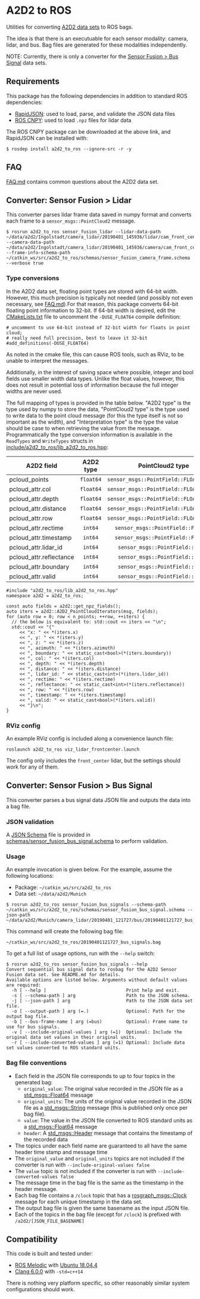 # A2D2 to ROS

Utilities for converting [A2D2 data sets](https://www.a2d2.audi/) to ROS bags.

The idea is that there is an executuable for each sensor modality: camera, lidar, and bus. Bag files are generated for these modalities independently.

NOTE: Currently, there is only a converter for the [Sensor Fusion > Bus Signal](https://www.a2d2.audi/a2d2/en/download.html) data sets.

## Requirements

This package has the following dependencies in addition to standard ROS dependencies:

* [RapidJSON](https://rapidjson.org/): used to load, parse, and validate the JSON data files
* [ROS CNPY](https://gitlab.com/MaplessAI/external/ros_cnpy): used to load `.npz` files for lidar data

The ROS CNPY package can be downloaded at the above link, and RapidJSON can be installed with:

```
$ rosdep install a2d2_to_ros --ignore-src -r -y
```

## FAQ

[FAQ.md](FAQ.md) contains common questions about the A2D2 data set.

## Converter: Sensor Fusion > Lidar

This converter parses lidar frame data saved in numpy format and converts each frame to a `sensor_msgs::PointCloud2` message.

```
$ rosrun a2d2_to_ros sensor_fusion_lidar --lidar-data-path ~/data/a2d2/Ingolstadt/camera_lidar/20190401_145936/lidar/cam_front_center --camera-data-path ~/data/a2d2/Ingolstadt/camera_lidar/20190401_145936/camera/cam_front_center --frame-info-schema-path ~/catkin_ws/src/a2d2_to_ros/schemas/sensor_fusion_camera_frame.schema --verbose true
```

### Type conversions

In the A2D2 data set, floating point types are stored with 64-bit width. However, this much precision is typically not needed (and possibly not even necessary, see [FAQ.md](FAQ.md)).For that reason, this package converts 64-bit floating point information to 32-bit. If 64-bit width is desired, edit the [CMakeLists.txt](CMakeLists.txt) file to uncomment the `-DUSE_FLOAT64` compile definition:

```
# uncomment to use 64-bit instead of 32-bit width for floats in point cloud;
# really need full precision, best to leave it 32-bit
#add_definitions(-DUSE_FLOAT64)
```

As noted in the cmake file, this can cause ROS tools, such as RViz, to be unable to interpret the messages.

Additionally, in the interest of saving space where possible, integer and bool fields use smaller width data types. Unlike the float values, however, this does not result in potential loss of information because the full integer widths are never used.

The full mapping of types is provided in the table below. "A2D2 type" is the type used by numpy to store the data, "PointCloud2 type" is the type used to write data to the point cloud message (for this the type itself is not so important as the width), and "Interpretation type" is the type the value should be case to when retrieving the value from the message. Programmatically the type conversion information is available in the `ReadTypes` and `WriteTypes` structs in [include/a2d2\_to\_ros/lib\_a2d2\_to\_ros.hpp](include/a2d2_to_ros/lib_a2d2_to_ros.hpp):

| A2D2 field               | A2D2 type | PointCloud2 type                         | Interpretation type |
|--------------------------|:---------:|:----------------------------------------:|--------------------:|
| pcloud\_points           | `float64` | `sensor_msgs::PointField::FLOAT(32\|64)` | `(float\|double)`   |
| pcloud\_attr.col         | `float64` | `sensor_msgs::PointField::FLOAT(32\|64)` | `(float\|double)`   |
| pcloud\_attr.depth       | `float64` | `sensor_msgs::PointField::FLOAT(32\|64)` | `(float\|double)`   |
| pcloud\_attr.distance    | `float64` | `sensor_msgs::PointField::FLOAT(32\|64)` | `(float\|double)`   |
| pcloud\_attr.row         | `float64` | `sensor_msgs::PointField::FLOAT(32\|64)` | `(float\|double)`   |
| pcloud\_attr.rectime     | `int64`   | `sensor_msgs::PointField::FLOAT64`       | `uint64_t`          |
| pcloud\_attr.timestamp   | `int64`   | `sensor_msgs::PointField::FLOAT64`       | `uint64_t`          |
| pcloud\_attr.lidar\_id   | `int64`   | `sensor_msgs::PointField::UINT8`         | `uint8_t`           |
| pcloud\_attr.reflectance | `int64`   | `sensor_msgs::PointField::UINT8`         | `uint8_t`           |
| pcloud\_attr.boundary    | `int64`   | `sensor_msgs::PointField::UINT8`         | `bool`              |
| pcloud\_attr.valid       | `int64`   | `sensor_msgs::PointField::UINT8`         | `bool`              |



```
#include "a2d2_to_ros/lib_a2d2_to_ros.hpp"
namespace a2d2 = a2d2_to_ros;

const auto fields = a2d2::get_npz_fields();
auto iters = a2d2::A2D2_PointCloudIterators(msg, fields);
for (auto row = 0; row < n_points; ++row, ++iters) {
  // the below is equivalent to: std::cout << iters << "\n";
  std::cout << "{"
     << "x: " << *(iters.x)
     << ", y: " << *(iters.y)
     << ", z: " << *(iters.z)
     << ", azimuth: " << *(iters.azimuth)
     << ", boundary: " << static_cast<bool>(*(iters.boundary))
     << ", col: " << *(iters.col)
     << ", depth: " << *(iters.depth)
     << ", distance: " << *(iters.distance)
     << ", lidar_id: " << static_cast<int>(*(iters.lidar_id))
     << ", rectime: " << *(iters.rectime)
     << ", reflectance: " << static_cast<int>(*(iters.reflectance))
     << ", row: " << *(iters.row)
     << ", timestamp: " << *(iters.timestamp)
     << ", valid: " << static_cast<bool>(*(iters.valid))
     << "}\n";
}
```

### RViz config

An example RViz config is included along a convenience launch file:

```
roslaunch a2d2_to_ros viz_lidar_frontcenter.launch
```

The config only includes the `front_center` lidar, but the settings should work for any of them.

## Converter: Sensor Fusion > Bus Signal

This converter parses a bus signal data JSON file and outputs the data into a bag file.

### JSON validation

A [JSON Schema](http://json-schema.org/) file is provided in [schemas/sensor\_fusion\_bus\_signal.schema](schemas/sensor_fusion_bus_signal.schema) to perform validation.

### Usage

An example invocation is given below. For the example, assume the following locations:

* Package: `~/catkin_ws/src/a2d2_to_ros`
* Data set: `~/data/a2d2/Munich`

```
$ rosrun a2d2_to_ros sensor_fusion_bus_signals --schema-path ~/catkin_ws/src/a2d2_to_ros/schemas/sensor_fusion_bus_signal.schema --json-path ~/data/a2d2/Munich/camera_lidar/20190401_121727/bus/20190401121727_bus_signals.json
```

This command will create the following bag file:

```
~/catkin_ws/src/a2d2_to_ros/20190401121727_bus_signals.bag
```

To get a full list of usage options, run with the `--help` switch:

```
$ rosrun a2d2_to_ros sensor_fusion_bus_signals --help
Convert sequential bus signal data to rosbag for the A2D2 Sensor Fusion data set. See README.md for details.
Available options are listed below. Arguments without default values are required:
  -h [ --help ]                              Print help and exit.
  -s [ --schema-path ] arg                   Path to the JSON schema.
  -j [ --json-path ] arg                     Path to the JSON data set file.
  -o [ --output-path ] arg (=.)              Optional: Path for the output bag file.
  -b [ --bus-frame-name ] arg (=bus)         Optional: Frame name to use for bus signals.
  -v [ --include-original-values ] arg (=1)  Optional: Include the original data set values in their original units.
  -r [ --include-converted-values ] arg (=1) Optional: Include data set values converted to ROS standard units.
```

### Bag file conventions

* Each field in the JSON file corresponds to up to four topics in the generated bag:
    * `original_value`: The original value recorded in the JSON file as a [std\_msgs::Float64](http://docs.ros.org/api/std_msgs/html/msg/Float64.html) message
    * `original_units`: The units of the original value recorded in the JSON file as a [std\_msgs::String](http://docs.ros.org/api/std_msgs/html/msg/String.html) message (this is published only once per bag file).
    * `value`: The value in the JSON file converted to ROS standard units as a [std\_msgs::Float64](http://docs.ros.org/api/std_msgs/html/msg/Float64.html) message
    * `header`: A [std\_msgs::Header](https://docs.ros.org/melodic/api/std_msgs/html/msg/Header.html) message that contains the timestamp of the recorded data
* The topics under each field name are guaranteed to all have the same header time stamp and message time
* The `original_value` and `original_units` topics are not included if the converter is run with `--include-original-values false`
* The `value` topic is not included if the converter is run with `--include-converted-values false`
* The message time in the bag file is the same as the timestamp in the header message.
* Each bag file contains a `/clock` topic that has a [rosgraph\_msgs::Clock](http://docs.ros.org/api/rosgraph_msgs/html/msg/Clock.html) message for each unique timestamp in the data set.
* The output bag file is given the same basename as the input JSON file.
* Each of the topics in the bag file (except for `/clock`) is prefixed with `/a2d2/[JSON_FILE_BASENAME]`

## Compatibility

This code is built and tested under:

* [ROS Melodic](https://wiki.ros.org/melodic) with [Ubuntu 18.04.4](http://releases.ubuntu.com/18.04/)
* [Clang 6.0.0](https://releases.llvm.org/6.0.0/tools/clang/docs/ReleaseNotes.html) with `-std=c++14`

There is nothing very platform specific, so other reasonably similar system configurations should work.
